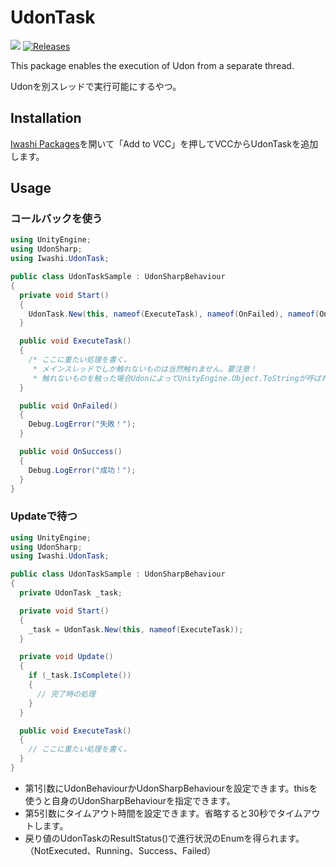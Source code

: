 # UdonTask
![](https://img.shields.io/badge/unity-2022.3+-000.svg)
[![Releases](https://img.shields.io/github/release/chiugame/udon-task.svg)](https://github.com/chiugame/udon-task/releases)

This package enables the execution of Udon from a separate thread.

Udonを別スレッドで実行可能にするやつ。

## Installation
[Iwashi Packages](https://vpm.iwa.si/)を開いて「Add to VCC」を押してVCCからUdonTaskを追加します。

## Usage
### コールバックを使う
```csharp
using UnityEngine;
using UdonSharp;
using Iwashi.UdonTask;

public class UdonTaskSample : UdonSharpBehaviour
{
  private void Start()
  {
    UdonTask.New(this, nameof(ExecuteTask), nameof(OnFailed), nameof(OnSuccess));
  }

  public void ExecuteTask()
  {
    /* ここに重たい処理を書く。
     * メインスレッドでしか触れないものは当然触れません。要注意！
     * 触れないものを触った場合UdonによってUnityEngine.Object.ToStringが呼ばれます */
  }

  public void OnFailed()
  {
    Debug.LogError("失敗！");
  }

  public void OnSuccess()
  {
    Debug.LogError("成功！");
  }
}
```

### Updateで待つ
```csharp
using UnityEngine;
using UdonSharp;
using Iwashi.UdonTask;

public class UdonTaskSample : UdonSharpBehaviour
{
  private UdonTask _task;

  private void Start()
  {
    _task = UdonTask.New(this, nameof(ExecuteTask));
  }

  private void Update()
  {
    if (_task.IsComplete())
    {
      // 完了時の処理
    }
  }

  public void ExecuteTask()
  {
    // ここに重たい処理を書く。
  }
}
```

- 第1引数にUdonBehaviourかUdonSharpBehaviourを設定できます。thisを使うと自身のUdonSharpBehaviourを指定できます。
- 第5引数にタイムアウト時間を設定できます。省略すると30秒でタイムアウトします。
- 戻り値のUdonTaskのResultStatus()で進行状況のEnumを得られます。（NotExecuted、Running、Success、Failed）
